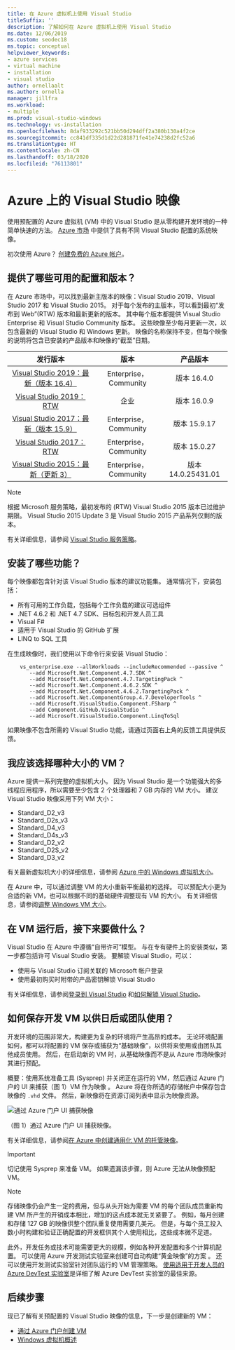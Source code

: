 ```yaml
---
title: 在 Azure 虚拟机上使用 Visual Studio
titleSuffix: ''
description: 了解如何在 Azure 虚拟机上使用 Visual Studio
ms.date: 12/06/2019
ms.custom: seodec18
ms.topic: conceptual
helpviewer_keywords:
- azure services
- virtual machine
- installation
- visual studio
author: ornellaalt
ms.author: ornella
manager: jillfra
ms.workload:
- multiple
ms.prod: visual-studio-windows
ms.technology: vs-installation
ms.openlocfilehash: 8daf933292c521bb50d294dff2a380b130a4f2ce
ms.sourcegitcommit: cc841df335d1d22d281871fe41e74238d2fc52a6
ms.translationtype: HT
ms.contentlocale: zh-CN
ms.lasthandoff: 03/18/2020
ms.locfileid: "76113801"
---
```

# <a id="top"> </a> Azure 上的 Visual Studio 映像

使用预配置的 Azure 虚拟机 (VM) 中的 Visual Studio 是从零构建开发环境的一种简单快速的方法。 [Azure 市场](https://azuremarketplace.microsoft.com/marketplace/apps/category/compute?filters=virtual-machine-images%3Bmicrosoft%3Bwindows&page=1&subcategories=application-infrastructure) 中提供了具有不同 Visual Studio 配置的系统映像。

初次使用 Azure？ [创建免费的 Azure 帐户](https://azure.microsoft.com/free)。

## <a name="what-configurations-and-versions-are-available"></a>提供了哪些可用的配置和版本？

在 Azure 市场中，可以找到最新主版本的映像：Visual Studio 2019、Visual Studio 2017 和 Visual Studio 2015。  对于每个发布的主版本，可以看到最初“发布到 Web”(RTW) 版本和最新更新的版本。  其中每个版本都提供 Visual Studio Enterprise 和 Visual Studio Community 版本。  这些映像至少每月更新一次，以包含最新的 Visual Studio 和 Windows 更新。  映像的名称保持不变，但每个映像的说明将包含已安装的产品版本和映像的“截至”日期。

| 发行版本                                                                                                                                          | 版本              |    产品版本    |
|:--------------------------------------------------------------------------------------------------------------------------------------------------------:|:---------------------:|:-----------------------:|
| [Visual Studio 2019：最新（版本 16.4）](https://azuremarketplace.microsoft.com/marketplace/apps/microsoftvisualstudio.visualstudio2019latest?tab=Overview) | Enterprise，Community | 版本 16.4.0    |
| [Visual Studio 2019：RTW](https://azuremarketplace.microsoft.com/marketplace/apps/microsoftvisualstudio.visualstudio2019?tab=Overview)                         | 企业            | 版本 16.0.9    |
| [Visual Studio 2017：最新（版本 15.9）](https://azuremarketplace.microsoft.com/marketplace/apps/microsoftvisualstudio.visualstudio?tab=Overview)           | Enterprise，Community | 版本 15.9.17   |
| [Visual Studio 2017：RTW](https://azuremarketplace.microsoft.com/marketplace/apps/microsoftvisualstudio.visualstudio?tab=Overview)                             | Enterprise，Community | 版本 15.0.27   |
| [Visual Studio 2015：最新（更新 3）](https://azuremarketplace.microsoft.com/marketplace/apps/microsoftvisualstudio.visualstudio?tab=Overview)               | Enterprise，Community | 版本 14.0.25431.01 |

> [!NOTE]
> 根据 Microsoft 服务策略，最初发布的 (RTW) Visual Studio 2015 版本已过维护期限。 Visual Studio 2015 Update 3 是 Visual Studio 2015 产品系列仅剩的版本。

有关详细信息，请参阅 [Visual Studio 服务策略](/visualstudio/productinfo/vs-servicing-vs)。

## <a name="what-features-are-installed"></a>安装了哪些功能？

每个映像都包含针对该 Visual Studio 版本的建议功能集。 通常情况下，安装包括：

* 所有可用的工作负载，包括每个工作负载的建议可选组件
* .NET 4.6.2 和 .NET 4.7 SDK、目标包和开发人员工具
* Visual F#
* 适用于 Visual Studio 的 GitHub 扩展
* LINQ to SQL 工具

在生成映像时，我们使用以下命令行来安装 Visual Studio：

```shell
    vs_enterprise.exe --allWorkloads --includeRecommended --passive ^
       --add Microsoft.Net.Component.4.7.SDK ^
       --add Microsoft.Net.Component.4.7.TargetingPack ^
       --add Microsoft.Net.Component.4.6.2.SDK ^
       --add Microsoft.Net.Component.4.6.2.TargetingPack ^
       --add Microsoft.Net.ComponentGroup.4.7.DeveloperTools ^
       --add Microsoft.VisualStudio.Component.FSharp ^
       --add Component.GitHub.VisualStudio ^
       --add Microsoft.VisualStudio.Component.LinqToSql
```

如果映像不包含所需的 Visual Studio 功能，请通过页面右上角的反馈工具提供反馈。

## <a name="what-size-vm-should-i-choose"></a>我应该选择哪种大小的 VM？

Azure 提供一系列完整的虚拟机大小。 因为 Visual Studio 是一个功能强大的多线程应用程序，所以需要至少包含 2 个处理器和 7 GB 内存的 VM 大小。 建议 Visual Studio 映像采用下列 VM 大小：

* Standard_D2_v3
* Standard_D2s_v3
* Standard_D4_v3
* Standard_D4s_v3
* Standard_D2_v2
* Standard_D2S_v2
* Standard_D3_v2

有关最新虚拟机大小的详细信息，请参阅 [Azure 中的 Windows 虚拟机大小](/azure/virtual-machines/windows/sizes)。

在 Azure 中，可以通过调整 VM 的大小重新平衡最初的选择。 可以预配大小更为合适的新 VM，也可以根据不同的基础硬件调整现有 VM 的大小。 有关详细信息，请参阅[调整 Windows VM 大小](/azure/virtual-machines/windows/resize-vm)。

## <a name="after-the-vm-is-running-whats-next"></a>在 VM 运行后，接下来要做什么？

Visual Studio 在 Azure 中遵循“自带许可”模型。 与在专有硬件上的安装类似，第一步都包括许可 Visual Studio 安装。 要解锁 Visual Studio，可以：
- 使用与 Visual Studio 订阅关联的 Microsoft 帐户登录
- 使用最初购买时附带的产品密钥解锁 Visual Studio

有关详细信息，请参阅[登录到 Visual Studio](../ide/signing-in-to-visual-studio.md) 和[如何解锁 Visual Studio](../ide/how-to-unlock-visual-studio.md)。

## <a name="how-do-i-save-the-development-vm-for-future-or-team-use"></a>如何保存开发 VM 以供日后或团队使用？

开发环境的范围非常大，构建更为复杂的环境将产生高昂的成本。 无论环境配置如何，都可以将配置的 VM 保存或捕获为“基础映像”，以供将来使用或由团队其他成员使用。 然后，在启动新的 VM 时，从基础映像而不是从 Azure 市场映像对其进行预配。

概要：使用系统准备工具 (Sysprep) 并关闭正在运行的 VM，然后通过 Azure 门户的 UI 来捕获（图 1）VM 作为映像  。 Azure 将在你所选的存储帐户中保存包含映像的 `.vhd` 文件。 然后，新映像将在资源订阅列表中显示为映像资源。

![通过 Azure 门户 UI 捕获映像](media/capture-vm.png)

 （图 1）通过 Azure 门户 UI 捕获映像。

有关详细信息，请参阅[在 Azure 中创建通用化 VM 的托管映像](/azure/virtual-machines/windows/capture-image-resource)。

> [!IMPORTANT]
> 切记使用 Sysprep 来准备 VM。 如果遗漏该步骤，则 Azure 无法从映像预配 VM。

> [!NOTE]
> 存储映像仍会产生一定的费用，但与从头开始为需要 VM 的每个团队成员重新构建 VM 所产生的开销成本相比，增加的这点成本就无关紧要了。 例如，每月创建和存储 127 GB 的映像供整个团队重复使用需要几美元。 但是，与每个员工投入数小时构建和验证正确配置的开发框供其个人使用相比，这些成本微不足道。

此外，开发任务或技术可能需要更大的规模，例如各种开发配置和多个计算机配置。 可以使用 Azure 开发测试实验室来创建可自动构建“黄金映像”的方案  。 还可以使用开发测试实验室针对团队运行的 VM 管理策略。 [使用适用于开发人员的 Azure DevTest 实验室](/azure/devtest-lab/devtest-lab-developer-lab)是详细了解 Azure DevTest 实验室的最佳来源。

## <a name="next-steps"></a>后续步骤

现已了解有关预配置的 Visual Studio 映像的信息，下一步是创建新的 VM：

* [通过 Azure 门户创建 VM](/azure/virtual-machines/windows/quick-create-portal)
* [Windows 虚拟机概述](/azure/virtual-machines/windows/overview)
